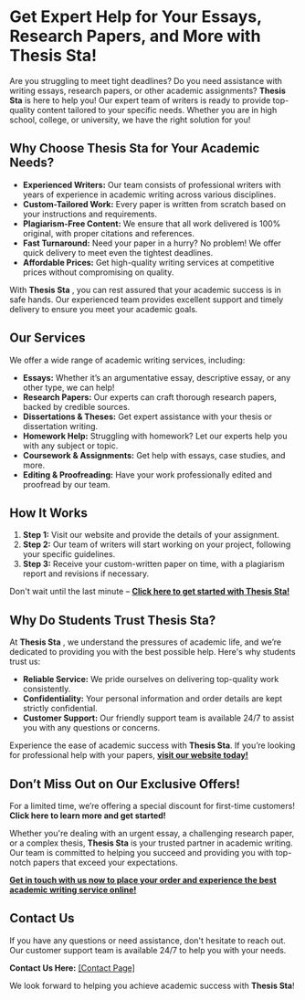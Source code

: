# Get Expert Help for Your Essays, Research Papers, and More with Thesis Sta!

Are you struggling to meet tight deadlines? Do you need assistance with writing essays, research papers, or other academic assignments? **Thesis Sta** is here to help you! Our expert team of writers is ready to provide top-quality content tailored to your specific needs. Whether you are in high school, college, or university, we have the right solution for you!

## Why Choose Thesis Sta for Your Academic Needs?

- **Experienced Writers:** Our team consists of professional writers with years of experience in academic writing across various disciplines.
- **Custom-Tailored Work:** Every paper is written from scratch based on your instructions and requirements.
- **Plagiarism-Free Content:** We ensure that all work delivered is 100% original, with proper citations and references.
- **Fast Turnaround:** Need your paper in a hurry? No problem! We offer quick delivery to meet even the tightest deadlines.
- **Affordable Prices:** Get high-quality writing services at competitive prices without compromising on quality.

With **Thesis Sta** , you can rest assured that your academic success is in safe hands. Our experienced team provides excellent support and timely delivery to ensure you meet your academic goals.

## Our Services

We offer a wide range of academic writing services, including:

- **Essays:** Whether it’s an argumentative essay, descriptive essay, or any other type, we can help!
- **Research Papers:** Our experts can craft thorough research papers, backed by credible sources.
- **Dissertations & Theses:** Get expert assistance with your thesis or dissertation writing.
- **Homework Help:** Struggling with homework? Let our experts help you with any subject or topic.
- **Coursework & Assignments:** Get help with essays, case studies, and more.
- **Editing & Proofreading:** Have your work professionally edited and proofread by our team.

## How It Works

1. **Step 1:** Visit our website and provide the details of your assignment.
2. **Step 2:** Our team of writers will start working on your project, following your specific guidelines.
3. **Step 3:** Receive your custom-written paper on time, with a plagiarism report and revisions if necessary.

Don't wait until the last minute – [**Click here to get started with Thesis Sta!**](https://tinyurl.com/topessay?keyword=thesis+sta)

## Why Do Students Trust Thesis Sta?

At **Thesis Sta** , we understand the pressures of academic life, and we’re dedicated to providing you with the best possible help. Here's why students trust us:

- **Reliable Service:** We pride ourselves on delivering top-quality work consistently.
- **Confidentiality:** Your personal information and order details are kept strictly confidential.
- **Customer Support:** Our friendly support team is available 24/7 to assist you with any questions or concerns.

Experience the ease of academic success with **Thesis Sta**. If you’re looking for professional help with your papers, [**visit our website today!**](https://tinyurl.com/topessay?keyword=thesis+sta)

## Don’t Miss Out on Our Exclusive Offers!

For a limited time, we’re offering a special discount for first-time customers! **Click here to learn more and get started!**

Whether you're dealing with an urgent essay, a challenging research paper, or a complex thesis, **Thesis Sta** is your trusted partner in academic writing. Our team is committed to helping you succeed and providing you with top-notch papers that exceed your expectations.

[**Get in touch with us now to place your order and experience the best academic writing service online!**](https://tinyurl.com/topessay?keyword=thesis+sta)

## Contact Us

If you have any questions or need assistance, don't hesitate to reach out. Our customer support team is available 24/7 to help you with your needs.

**Contact Us Here:** [[Contact Page]](https://tinyurl.com/topessay?keyword=thesis+sta)

We look forward to helping you achieve academic success with **Thesis Sta**!
